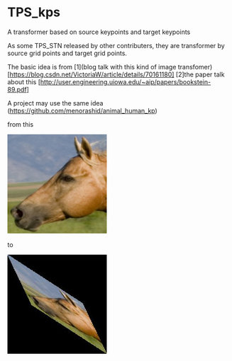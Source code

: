 # TPS_kps
A transformer based on source keypoints and target keypoints

As some TPS_STN released by other contributers, they are transformer by source grid points and target grid points.

The basic idea is from 
[1](blog talk with this kind of image transfomer)[https://blog.csdn.net/VictoriaW/article/details/70161180]
[2]the paper talk about this [http://user.engineering.uiowa.edu/~aip/papers/bookstein-89.pdf]

A project may use the same idea (https://github.com/menorashid/animal_human_kp)

from this

![source_img](https://github.com/fjchange/TPS_kps/blob/master/horse+head7.jpg)

to

![trans_img](https://github.com/fjchange/TPS_kps/blob/master/trans.jpg)



